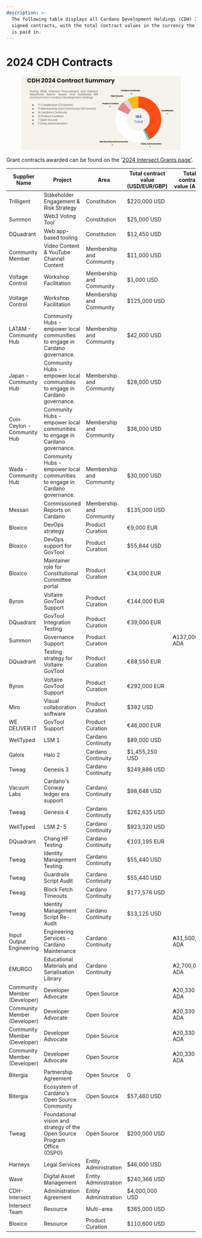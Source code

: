 ```yaml
---
description: >-
  The following table displays all Cardano Development Holdings (CDH) 2024
  signed contracts, with the total contract values in the currency the supplier
  is paid in.
---
```


# 2024 CDH Contracts

<figure><img src="../../../../.gitbook/assets/image (28).png" alt=""><figcaption></figcaption></figure>

Grant contracts awarded can be found on the '[2024 Intersect Grants page'](https://docs.intersectmbo.org/intersect-operational-services/2024-intersect-grants).

<table><thead><tr><th width="153">Supplier Name</th><th width="177">Project</th><th width="159">Area</th><th width="152">Total contract value (USD/EUR/GBP)</th><th width="133">Total contract value (ADA)</th><th>Status </th></tr></thead><tbody><tr><td>Trilligent</td><td>Stakeholder Engagement &#x26; Risk Strategy</td><td>Constitution</td><td>$220,000 USD</td><td></td><td>In progress</td></tr><tr><td>Summon</td><td>Web3 Voting Tool</td><td>Constitution</td><td>$25,000 USD</td><td></td><td>Complete</td></tr><tr><td>DQuadrant</td><td>Web app-based tooling</td><td>Constitution</td><td>$12,450 USD</td><td></td><td>Complete</td></tr><tr><td>Community Member</td><td>Video Content &#x26; YouTube Channel Content </td><td>Membership and Community</td><td>$11,000 USD</td><td></td><td>Closed</td></tr><tr><td>Voltage Control</td><td>Workshop Facilitation</td><td>Membership and Community</td><td>$1,000 USD</td><td></td><td>Complete</td></tr><tr><td>Voltage Control</td><td>Workshop Facilitation</td><td>Membership and Community</td><td>$125,000 USD</td><td></td><td>Complete</td></tr><tr><td>LATAM - Community Hub</td><td>Community Hubs - empower local communities to engage in Cardano governance.</td><td>Membership and Community</td><td>$42,000 USD</td><td></td><td>Complete</td></tr><tr><td>Japan - Community Hub</td><td>Community Hubs - empower local communities to engage in Cardano governance.</td><td>Membership and Community</td><td>$28,000 USD</td><td></td><td>Complete</td></tr><tr><td>Coin Ceylon - Community Hub</td><td>Community Hubs - empower local communities to engage in Cardano governance.</td><td>Membership and Community</td><td>$36,000 USD</td><td></td><td>Complete</td></tr><tr><td>Wada - Community Hub</td><td>Community Hubs - empower local communities to engage in Cardano governance.</td><td>Membership and Community</td><td>$30,000 USD</td><td></td><td>Complete</td></tr><tr><td>Messari</td><td>Commissioned Reports on Cardano</td><td>Membership and Community</td><td>$135,000 USD</td><td></td><td>Complete</td></tr><tr><td>Bloxico</td><td>DevOps strategy</td><td>Product Curation</td><td>€9,000 EUR</td><td></td><td>Complete</td></tr><tr><td>Bloxico </td><td>DevOps support for GovTool</td><td>Product Curation</td><td>$55,844 USD</td><td></td><td>Complete</td></tr><tr><td>Bloxico</td><td>Maintainer role for Constitutional Committee portal</td><td>Product Curation</td><td>€34,000 EUR</td><td></td><td>Complete</td></tr><tr><td>Byron</td><td>Voltaire GovTool Support</td><td>Product Curation</td><td>€144,000 EUR</td><td></td><td>Complete</td></tr><tr><td>DQuadrant </td><td>GovTool Integration Testing</td><td>Product Curation</td><td>€39,000 EUR</td><td></td><td>Complete</td></tr><tr><td>Summon</td><td>Governance Support  </td><td>Product Curation</td><td></td><td>₳137,000 ADA</td><td>Complete</td></tr><tr><td>DQuadrant </td><td>Testing strategy for Voltaire GovTool</td><td>Product Curation</td><td>€88,550 EUR</td><td></td><td>Complete</td></tr><tr><td>Byron</td><td>Voltaire GovTool Support</td><td>Product Curation</td><td>€292,000 EUR</td><td></td><td>Complete</td></tr><tr><td>Miro</td><td>Visual collaboration software</td><td>Product Curation</td><td>$392 USD</td><td></td><td>Complete</td></tr><tr><td>WE DELIVER IT</td><td>GovTool Support</td><td>Product Curation</td><td>€46,000 EUR</td><td></td><td>Complete</td></tr><tr><td>WellTyped</td><td>LSM 1</td><td>Cardano Continuity</td><td>$89,000 USD</td><td></td><td>Complete</td></tr><tr><td>Galois</td><td>Halo 2</td><td>Cardano Continuity</td><td>$1,455,250 USD</td><td></td><td>Complete</td></tr><tr><td>Tweag</td><td>Genesis 3</td><td>Cardano Continuity</td><td>$249,886 USD</td><td></td><td>Complete</td></tr><tr><td>Vacuum Labs</td><td>Cardano's Conway ledger era support</td><td>Cardano Continuity</td><td>$98,648 USD</td><td></td><td>Complete</td></tr><tr><td>Tweag</td><td>Genesis 4</td><td>Cardano Continuity</td><td>$262,635 USD</td><td></td><td>Complete</td></tr><tr><td>WellTyped</td><td>LSM 2-5</td><td>Cardano Continuity</td><td>$923,320 USD</td><td></td><td>Complete</td></tr><tr><td>DQuadrant</td><td>Chang HF Testing</td><td>Cardano Continuity</td><td>€103,195 EUR</td><td></td><td>Complete</td></tr><tr><td>Tweag</td><td>Identity Management Testing</td><td>Cardano Continuity</td><td>$55,440 USD</td><td></td><td>Complete</td></tr><tr><td>Tweag</td><td>Guardrails Script Audit</td><td>Cardano Continuity</td><td>$55,440 USD</td><td></td><td>Complete</td></tr><tr><td>Tweag</td><td>Block Fetch Timeouts</td><td>Cardano Continuity</td><td>$177,576 USD</td><td></td><td>Complete</td></tr><tr><td>Tweag</td><td>Identity Management Script Re-Audit</td><td>Cardano Continuity</td><td>$13,125 USD</td><td></td><td>Complete</td></tr><tr><td>Input Output Engineering</td><td>Engineering Services - Cardano Maintenance</td><td>Cardano Continuity</td><td></td><td>₳31,500,000 ADA</td><td>Complete</td></tr><tr><td>EMURGO</td><td>Educational Materials and Serialisation Library</td><td>Cardano Continuity</td><td></td><td>₳2,700,000 ADA</td><td>Complete</td></tr><tr><td>Community Member (Developer)</td><td>Developer Advocate</td><td>Open Source</td><td></td><td>₳20,330 ADA</td><td>Complete</td></tr><tr><td>Community Member (Developer)</td><td>Developer Advocate</td><td>Open Source</td><td></td><td>₳20,330 ADA</td><td>Complete</td></tr><tr><td>Community Member (Developer)</td><td>Developer Advocate</td><td>Open Source</td><td></td><td>₳20,330 ADA</td><td>Complete</td></tr><tr><td>Community Member (Developer)</td><td>Developer Advocate</td><td>Open Source</td><td></td><td>₳20,330 ADA</td><td>Complete</td></tr><tr><td>Bitergia</td><td>Partnership Agreement</td><td>Open Source</td><td>0</td><td></td><td>Complete</td></tr><tr><td>Bitergia</td><td>Ecosystem of Cardano's Open Source Community</td><td>Open Source</td><td>$57,460 USD</td><td></td><td>Complete</td></tr><tr><td>Tweag</td><td>Foundational vision and strategy of the Open Source Program Office<br>(OSPO)</td><td>Open Source</td><td>$200,000 USD</td><td></td><td>Complete</td></tr><tr><td>Harneys</td><td>Legal Services</td><td>Entity Administration</td><td>$46,000 USD</td><td></td><td>In Progress</td></tr><tr><td>Wave</td><td>Digital Asset Management</td><td>Entity Administration</td><td>$240,366 USD</td><td></td><td>Complete</td></tr><tr><td>CDH-Intersect </td><td>Administration Agreement</td><td>Entity Administration</td><td>$4,000,000 USD</td><td></td><td>Complete</td></tr><tr><td>Intersect Team</td><td>Resource</td><td>Multi-area</td><td>$365,000 USD</td><td></td><td>In Progress</td></tr><tr><td>Bloxico</td><td>Resource</td><td>Product Curation</td><td>$110,600 USD</td><td></td><td>In Progress</td></tr></tbody></table>
